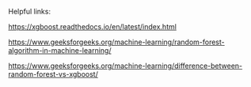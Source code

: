 Helpful links:

https://xgboost.readthedocs.io/en/latest/index.html

https://www.geeksforgeeks.org/machine-learning/random-forest-algorithm-in-machine-learning/


https://www.geeksforgeeks.org/machine-learning/difference-between-random-forest-vs-xgboost/
